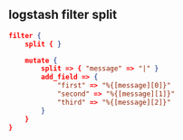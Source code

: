 ## logstash filter split

```json
filter {
	split { }

	mutate {
		split => { "message" => "|" }
		add_field => {
			"first" => "%{[message][0]}"
			"second" => "%{[message][1]}"
			"third" => "%{[message][2]}"
		}
	}
}
```

